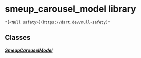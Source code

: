 


# smeup_carousel_model library






    *[<Null safety>](https://dart.dev/null-safety)*





## Classes

##### [SmeupCarouselModel](../smeup_models_widgets_smeup_carousel_model/SmeupCarouselModel-class.md)



 















